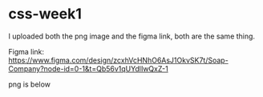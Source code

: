 # css-week1

I uploaded both the png image and the figma link, both are the same thing.

Figma link: https://www.figma.com/design/zcxhVcHNhO6AsJ1OkvSK7t/Soap-Company?node-id=0-1&t=Qb56v1qUYdlIwQxZ-1

png is below
